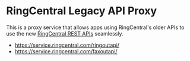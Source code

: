 RingCentral Legacy API Proxy
============================

This is a proxy service that allows apps using RingCentral's older APIs to use the new [RingCentral REST APIs](https://developer.ringcentral.com) seamlessly.

* https://service.ringcentral.com/ringoutapi/
* https://service.ringcentral.com/faxoutapi/